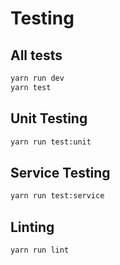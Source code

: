 # Testing

## All tests

```bash
yarn run dev
yarn test
```

## Unit Testing

```bash
yarn run test:unit
```

## Service Testing

```bash
yarn run test:service
```


## Linting

```bash
yarn run lint
```
